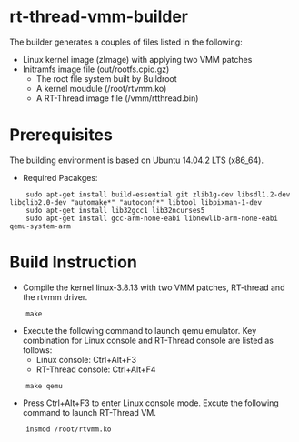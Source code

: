 # rt-thread-vmm-builder
The builder generates a couples of files listed in the following:
  * Linux kernel image (zImage) with applying two VMM patches
  * Initramfs image file (out/rootfs.cpio.gz)
    - The root file system built by Buildroot
    - A kernel moudule (/root/rtvmm.ko)
    - A RT-Thread image file (/vmm/rtthread.bin)
    
# Prerequisites
The building environment is based on Ubuntu 14.04.2 LTS (x86_64).

* Required Pacakges:
``` 
    sudo apt-get install build-essential git zlib1g-dev libsdl1.2-dev libglib2.0-dev "automake*" "autoconf*" libtool libpixman-1-dev
    sudo apt-get install lib32gcc1 lib32ncurses5
    sudo apt-get install gcc-arm-none-eabi libnewlib-arm-none-eabi qemu-system-arm
```

# Build Instruction
  * Compile the kernel linux-3.8.13 with two VMM patches, RT-thread and the rtvmm driver.
```
    make
```
  * Execute the following command to launch qemu emulator. Key combination for Linux console and RT-Thread console are listed as follows:
    - Linux console: Ctrl+Alt+F3
    - RT-Thread console: Ctrl+Alt+F4
```
    make qemu
```
  * Press Ctrl+Alt+F3 to enter Linux console mode. Excute the following command to launch RT-Thread VM.
```
    insmod /root/rtvmm.ko
```
